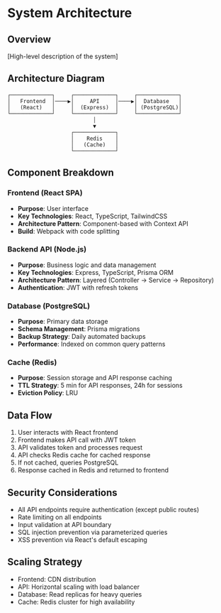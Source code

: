 # System Architecture

## Overview
[High-level description of the system]

## Architecture Diagram
```
┌─────────────┐     ┌─────────────┐     ┌─────────────┐
│   Frontend  │────▶│     API     │────▶│  Database   │
│   (React)   │     │  (Express)  │     │ (PostgreSQL)│
└─────────────┘     └─────────────┘     └─────────────┘
                           │
                           ▼
                    ┌─────────────┐
                    │    Redis    │
                    │   (Cache)   │
                    └─────────────┘
```

## Component Breakdown

### Frontend (React SPA)
- **Purpose**: User interface
- **Key Technologies**: React, TypeScript, TailwindCSS
- **Architecture Pattern**: Component-based with Context API
- **Build**: Webpack with code splitting

### Backend API (Node.js)
- **Purpose**: Business logic and data management
- **Key Technologies**: Express, TypeScript, Prisma ORM
- **Architecture Pattern**: Layered (Controller → Service → Repository)
- **Authentication**: JWT with refresh tokens

### Database (PostgreSQL)
- **Purpose**: Primary data storage
- **Schema Management**: Prisma migrations
- **Backup Strategy**: Daily automated backups
- **Performance**: Indexed on common query patterns

### Cache (Redis)
- **Purpose**: Session storage and API response caching
- **TTL Strategy**: 5 min for API responses, 24h for sessions
- **Eviction Policy**: LRU

## Data Flow
1. User interacts with React frontend
2. Frontend makes API call with JWT token
3. API validates token and processes request
4. API checks Redis cache for cached response
5. If not cached, queries PostgreSQL
6. Response cached in Redis and returned to frontend

## Security Considerations
- All API endpoints require authentication (except public routes)
- Rate limiting on all endpoints
- Input validation at API boundary
- SQL injection prevention via parameterized queries
- XSS prevention via React's default escaping

## Scaling Strategy
- Frontend: CDN distribution
- API: Horizontal scaling with load balancer
- Database: Read replicas for heavy queries
- Cache: Redis cluster for high availability